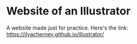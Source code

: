 # Website of an Illustrator
A website made just for practice. Here's the link: https://ilyacherney.github.io/illustrator/

